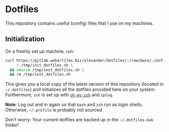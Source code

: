 # Dotfiles

This repository contains useful (config) files that I use on my machines.


## Initialization

On a freshly set up machine, run:

```bash
curl https://gitlab.webartifex.biz/alexander/dotfiles/-/raw/main/.config/shell/init_dotfiles.sh \
     > /tmp/init_dotfiles.sh \
  && source /tmp/init_dotfiles.sh \
  && rm /tmp/init_dotfiles.sh
```

This gives you a local copy of the latest version of this repository
    (located in `~/.dotfiles`)
    and initializes all the dotfiles provided here on your system.
Furthermore, `zsh` is set up with [`oh-my-zsh`](https://ohmyz.sh/) and `zplug`.

**Note**: Log out and in again so that `bash` and `zsh` run as *login* shells.
Otherwise, `~/.profile` is probably *not* sourced.

Don't worry: Your current dotfiles are backed up in the `~/.dotfiles.bak` folder!
